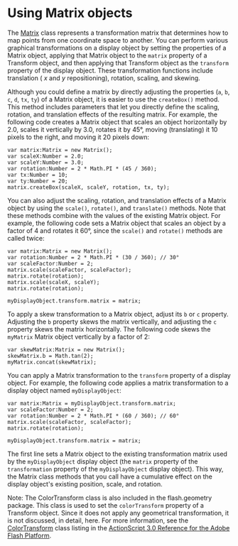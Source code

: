 # Using Matrix objects

The <a
href="https://help.adobe.com/en_US/FlashPlatform/reference/actionscript/3/flash/geom/Matrix.html"
target="_self">Matrix</a> class represents a transformation matrix that
determines how to map points from one coordinate space to another. You can
perform various graphical transformations on a display object by setting the
properties of a Matrix object, applying that Matrix object to the `matrix`
property of a Transform object, and then applying that Transform object as the
`transform` property of the display object. These transformation functions
include translation ( _x_ and _y_ repositioning), rotation, scaling, and
skewing.

Although you could define a matrix by directly adjusting the properties (`a`,
`b`, `c`, `d`, `tx`, `ty`) of a Matrix object, it is easier to use the
`createBox()` method. This method includes parameters that let you directly
define the scaling, rotation, and translation effects of the resulting matrix.
For example, the following code creates a Matrix object that scales an object
horizontally by 2.0, scales it vertically by 3.0, rotates it by 45°, moving
(translating) it 10 pixels to the right, and moving it 20 pixels down:

    var matrix:Matrix = new Matrix();
    var scaleX:Number = 2.0;
    var scaleY:Number = 3.0;
    var rotation:Number = 2 * Math.PI * (45 / 360);
    var tx:Number = 10;
    var ty:Number = 20;
    matrix.createBox(scaleX, scaleY, rotation, tx, ty);

You can also adjust the scaling, rotation, and translation effects of a Matrix
object by using the `scale()`, `rotate()`, and `translate()` methods. Note that
these methods combine with the values of the existing Matrix object. For
example, the following code sets a Matrix object that scales an object by a
factor of 4 and rotates it 60°, since the `scale()` and `rotate()` methods are
called twice:

    var matrix:Matrix = new Matrix();
    var rotation:Number = 2 * Math.PI * (30 / 360); // 30°
    var scaleFactor:Number = 2;
    matrix.scale(scaleFactor, scaleFactor);
    matrix.rotate(rotation);
    matrix.scale(scaleX, scaleY);
    matrix.rotate(rotation);

    myDisplayObject.transform.matrix = matrix;

To apply a skew transformation to a Matrix object, adjust its `b` or `c`
property. Adjusting the `b` property skews the matrix vertically, and adjusting
the `c` property skews the matrix horizontally. The following code skews the
`myMatrix` Matrix object vertically by a factor of 2:

    var skewMatrix:Matrix = new Matrix();
    skewMatrix.b = Math.tan(2);
    myMatrix.concat(skewMatrix);

You can apply a Matrix transformation to the `transform` property of a display
object. For example, the following code applies a matrix transformation to a
display object named `myDisplayObject`:

    var matrix:Matrix = myDisplayObject.transform.matrix;
    var scaleFactor:Number = 2;
    var rotation:Number = 2 * Math.PI * (60 / 360); // 60°
    matrix.scale(scaleFactor, scaleFactor);
    matrix.rotate(rotation);

    myDisplayObject.transform.matrix = matrix;

The first line sets a Matrix object to the existing transformation matrix used
by the `myDisplayObject` display object (the `matrix` property of the
`transformation` property of the `myDisplayObject` display object). This way,
the Matrix class methods that you call have a cumulative effect on the display
object's existing position, scale, and rotation.

Note: The ColorTransform class is also included in the flash.geometry package.
This class is used to set the `colorTransform` property of a Transform object.
Since it does not apply any geometrical transformation, it is not discussed, in
detail, here. For more information, see the
[ColorTransform](https://help.adobe.com/en_US/FlashPlatform/reference/actionscript/3/flash/geom/ColorTransform.html)
class listing in the
[ActionScript 3.0 Reference for the Adobe Flash Platform](https://help.adobe.com/en_US/FlashPlatform/reference/actionscript/3/index.html).
